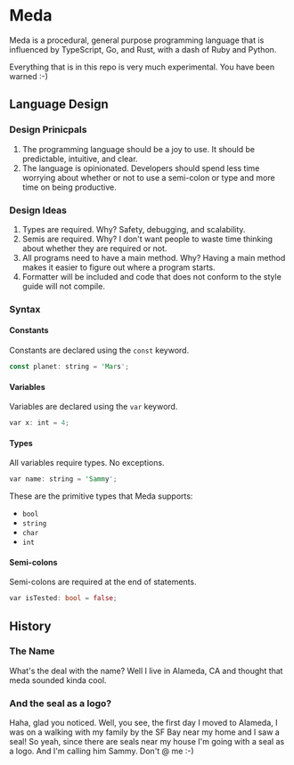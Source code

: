 
# Meda

Meda is a procedural, general purpose programming language that is influenced by
TypeScript, Go, and Rust, with a dash of Ruby and Python.

Everything that is in this repo is very much experimental. You have been
 warned :-)

## Language Design

### Design Prinicpals

1. The programming language should be a joy to use. It should be predictable,
intuitive, and clear.
2. The language is opinionated. Developers should spend less time worrying about
whether or not to use a semi-colon or type and more time on being productive.

### Design Ideas

1. Types are required. Why? Safety, debugging, and scalability.
2. Semis are required. Why? I don't want people to waste time thinking about
 whether they are required or not.
3. All programs need to have a main method. Why? Having a main method makes it
easier to figure out where a program starts.
4. Formatter will be included and code that does not conform to the style guide
will not compile.

### Syntax

#### Constants

Constants are declared using the `const` keyword.

```rust
const planet: string = 'Mars';
```

#### Variables

Variables are declared using the `var` keyword.

```rust
var x: int = 4;
```

#### Types

All variables require types. No exceptions.

```rust
var name: string = 'Sammy';
```

These are the primitive types that Meda supports:

* `bool`
* `string`
* `char`
* `int`

#### Semi-colons

Semi-colons are required at the end of statements.

```rust
var isTested: bool = false;
```

## History

### The Name

What's the deal with the name? Well I live in Alameda, CA and thought that meda
sounded kinda cool.

### And the seal as a logo?

Haha, glad you noticed. Well, you see, the first day I moved to Alameda, I was
on a walking with my family by the SF Bay near my home and I saw a seal! So yeah,
since there are seals near my house I'm going with a seal as a logo. And I'm
calling him Sammy. Don't @ me :-)
